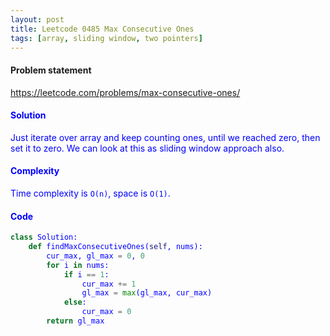 ```yaml
---
layout: post
title: Leetcode 0485 Max Consecutive Ones
tags: [array, sliding window, two pointers]
---
```


#### Problem statement

<a href="https://leetcode.com/problems/max-consecutive-ones/"> <font color = blue>https://leetcode.com/problems/max-consecutive-ones/

#### Solution
Just iterate over array and keep counting ones, until we reached zero, then set it to zero. We can look at this as sliding window approach also.

#### Complexity
Time complexity is `O(n)`, space is `O(1)`.

#### Code
```python
class Solution:
    def findMaxConsecutiveOnes(self, nums):
        cur_max, gl_max = 0, 0
        for i in nums:
            if i == 1:
                cur_max += 1
                gl_max = max(gl_max, cur_max)
            else:
                cur_max = 0    
        return gl_max
```

